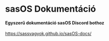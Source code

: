 # sasOS Dokumentáció
#### Egyszerű dokumentáció sasOS Discord bothoz
https://sassvagyok.github.io/sasOS-docs/
